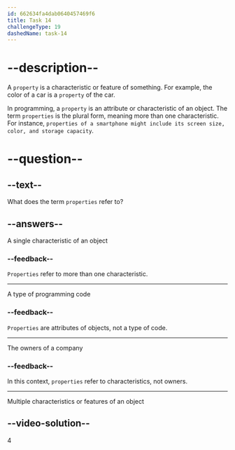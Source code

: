```yaml
---
id: 662634fa4dab0640457469f6
title: Task 14
challengeType: 19
dashedName: task-14
---
```


# --description--

A `property` is a characteristic or feature of something. For example, the color of a car is a `property` of the car.

In programming, a `property` is an attribute or characteristic of an object. The term `properties` is the plural form, meaning more than one characteristic. For instance, `properties of a smartphone might include its screen size, color, and storage capacity`.

# --question--

## --text--

What does the term `properties` refer to?

## --answers--

A single characteristic of an object

### --feedback--

`Properties` refer to more than one characteristic.

---

A type of programming code

### --feedback--

`Properties` are attributes of objects, not a type of code.

---

The owners of a company

### --feedback--

In this context, `properties` refer to characteristics, not owners.

---

Multiple characteristics or features of an object

## --video-solution--

4
